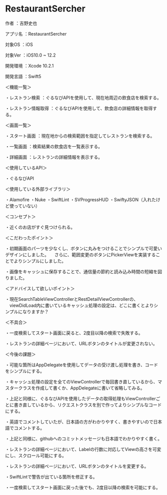 # RestaurantSercher

作者 ：吉野史也

アプリ名 ：RestaurantSercher

対象OS ：iOS

対象Ver ：iOS10.0 ~ 12.2

開発環境 ：Xcode 10.2.1

開発言語 ：Swift5



＜機能一覧＞

・レストラン検索 ：ぐるなびAPIを使用して、現在地周辺の飲食店を検索する。

・レストラン情報取得 ：ぐるなびAPIを使用して、飲食店の詳細情報を取得する。



＜画面一覧＞

・スタート画面 ：現在地からの検索範囲を指定してレストランを検索する。

・一覧画面 ：検索結果の飲食店を一覧表示する。

・詳細画面 ：レストランの詳細情報を表示する。



＜使用しているAPI＞

・ぐるなびAPI



＜使用している外部ライブラリ＞

・Alamofire
・Nuke
・SwiftLint
・SVProgressHUD
・SwiftyJSON（入れたけど使っていない）



＜コンセプト＞

・近くのお店がすぐ見つけられる。



＜こだわったポイント＞

・初期画面のパーツを少なくし、ボタンに丸みをつけることでシンプルで可愛いデザインにしました。
　さらに、範囲変更のボタンにPickerViewを実装することでよりシンプルにしました。

・画像をキャッシュに保存することで、通信量の節約と読み込み時間の短縮を図りました。



＜アドバイスして欲しいポイント＞

・現在SearchTableViewControllerとRestDetailViewControllerの、
　viewDidLoad内に書いているキャッシュ処理の設定は、どこに書くとよりシンプルになりますか？



＜不具合＞

・一度検索してスタート画面に戻ると、2度目以降の検索で失敗する。

・レストランの詳細ページにおいて、URLボタンのタイトルが変更されない。



＜今後の課題＞

・可能な箇所はAppDelegateを使用してデータの受け渡し処理を書き、コードをシンプルにする。

・キャッシュ処理の設定を全てのViewControllerで毎回書き直しているから、マスタークラスを作成して書くか、AppDelegateに書いて省略してみる。

・上記と同様に、ぐるなびAPIを使用したデータの取得処理もViewControllerごとに書き直しているから、リクエストクラスを別で作ってよりシンプルなコードにする。

・英語でコメントしていたが、日本語の方がわかりやすく、書きやすいので日本語でコメントする。

・上記と同様に、githubへのコミットメッセージも日本語でわかりやすく書く。

・レストランの詳細ページにおいて、Labelの行数に対応してViewの高さを可変にし、スクロール可能にする。

・レストランの詳細ページにおいて、URLボタンのタイトルを変更する。

・SwiftLintで警告が出ている箇所を修正する。

・一度検索してスタート画面に戻った後でも、2度目以降の検索を可能にする。
